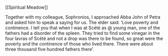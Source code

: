 [[Spiritual Meadow]]
 
Together with my colleague, Sophronios, I approached Abba John of Petra and asked him to speak a saying for us. The elder said: ‘Love poverty and continence. I tell you that when I was at Scété as @ young man, one of the fathers had a disorder of the spleen. They tried to find some vinegar in the four lavras of Scété and not a drop was there to be found, so great were the poverty and the continence of those who lived there. There were about three thousand five hundred fathers there’.
